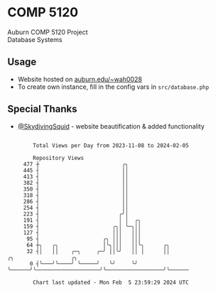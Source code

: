 # COMP 5120
Auburn COMP 5120 Project  
Database Systems

## Usage
- Website hosted on [auburn.edu/~wah0028](https://webhome.auburn.edu/~wah0028/)
- To create own instance, fill in the config vars in `src/database.php`

## Special Thanks
- [@SkydivingSquid](https://github.com/SkydivingSquid) - website beautification & added functionality

```

        Total Views per Day from 2023-11-08 to 2024-02-05

        Repository Views
     477 ┼                          ╭╮
     445 ┤                          ││
     413 ┤                          ││
     382 ┤                          ││
     350 ┤                          ││
     318 ┤                          ││
     286 ┤                          ││
     254 ┤                          ││
     223 ┤                         ╭╯│
     191 ┤                         │ │  ╭╮
     159 ┤                       ╭╮│ ╰─╮││
     127 ┤                       │││   │││
      95 ┤                    ╭╮ │││   │││
      64 ┼╮   ╭╮              │╰╮│││   ││╰╮      ╭╮
      32 ┤│   ││    ╭─╮     ╭─╯ ││╰╯   ││ │      ││                    ╭╮                  ╭╮
       0 ┤╰───╯╰────╯ ╰─────╯   ╰╯     ╰╯ ╰──────╯╰────────────────────╯╰──────────────────╯╰──────

        Chart last updated - Mon Feb  5 23:59:29 2024 UTC
        
```
